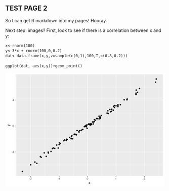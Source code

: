 TEST PAGE 2
-----------

So I can get R markdown into my pages! Hooray.

Next step: images? First, look to see if there is a correlation between
x and y:

    x<-rnorm(100)
    y<-3*x + rnorm(100,0,0.2)
    dat<-data.frame(x,y,z=sample(c(0,1),100,T,c(0.8,0.2)))

    ggplot(dat, aes(x,y))+geom_point()

![](images/unnamed-chunk-1-1.png)
